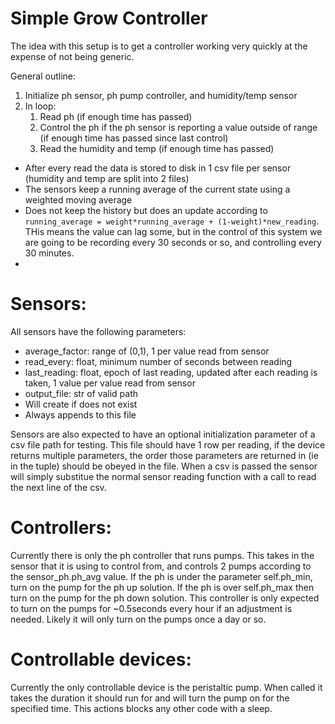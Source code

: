 # Simple Grow Controller
The idea with this setup is to get a controller working very quickly at the expense of not being generic.

General outline:
1) Initialize ph sensor, ph pump controller, and humidity/temp sensor
2) In loop:
   1) Read ph (if enough time has passed)
   2) Control the ph if the ph sensor is reporting a value outside of range (if enough time has passed since last control)
   3) Read the humidity and temp (if enough time has passed)

* After every read the data is stored to disk in 1 csv file per sensor (humidity and temp are split into 2 files)
* The sensors keep a running average of the current state using a weighted moving average
 * Does not keep the history but does an update according to `running_average = weight*running_average + (1-weight)*new_reading`. THis means the value can lag some, but in the control of this system we are going to be recording every 30 seconds or so, and controlling every 30 minutes.
 * 

# Sensors:

All sensors have the following parameters:
* average_factor: range of (0,1), 1 per value read from sensor
* read_every: float, minimum number of seconds between reading
* last_reading: float, epoch of last reading, updated after each reading is taken, 1 value per value read from sensor
* output_file: str of valid path
 * Will create if does not exist
 * Always appends to this file

Sensors are also expected to have an optional initialization parameter of a csv file path for testing. This file should have 1 row per reading, if the device returns multiple parameters, the order those parameters are returned in (ie in the tuple) should be obeyed in the file. When a csv is passed the sensor will simply substitue the normal sensor reading function with a call to read the next line of the csv.

# Controllers:
Currently there is only the ph controller that runs pumps. This takes in the sensor that it is using to control from, and controls 2 pumps according to the sensor_ph.ph_avg value. If the ph is under the parameter self.ph_min, turn on the pump for the ph up solution. If the ph is over self.ph_max then turn on the pump for the ph down solution.  This controller is only expected to turn on the pumps for ~0.5seconds every hour if an adjustment is needed. Likely it will only turn on the pumps once a day or so. 

# Controllable devices:
Currently the only controllable device is the peristaltic pump. When called it takes the duration it should run for and will turn the pump on for the specified time. This actions blocks any other code with a sleep.